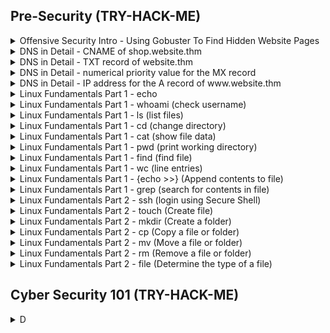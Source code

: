## Pre-Security (TRY-HACK-ME)

<details>
<summary>Offensive Security Intro - Using Gobuster To Find Hidden Website Pages</summary>

  ```
  gobuster -u http://fakebank.thm -w wordlist.txt dir
  ```
  - [ ] -u is used to state the website we're scanning
  - [ ] -w takes a list of words to iterate through to find hidden pages.

</details>
<details>
<summary>DNS in Detail - CNAME of shop.website.thm </summary>

  ```
  $ nslookup --type=CNAME shop.website.thm

  Server: 127.0.0.53
  Address: 127.0.0.53#53
  
  Non-authoritative answer:
  shop.website.thm canonical name = shops.myshopify.com
  ```

</details>
<details>
<summary>DNS in Detail - TXT record of website.thm </summary>

  ```
  $ nslookup --type=TXT website.thm

  Server: 127.0.0.53
  Address: 127.0.0.53#53
  
  Non-authoritative answer:
  website.thm text = "THM{7012BBA60997F35A9516C2E16D2944FF}"
  ```

</details>
<details>
<summary>DNS in Detail - numerical priority value for the MX record </summary>

  ```
  $ nslookup --type=MX website.thm

  Server: 127.0.0.53
  Address: 127.0.0.53#53
  
  Non-authoritative answer:
  website.thm mail exchanger = 30 alt4.aspmx.l.google.com
  ```

</details>
<details>
<summary>DNS in Detail - IP address for the A record of www.website.thm </summary>

  ```
  $ nslookup --type=A website.thm

  Server: 127.0.0.53
  Address: 127.0.0.53#53
  
  Non-authoritative answer:
  Name: website.thm
  Address: 10.10.10.10
  ```

</details>
<details>
<summary>Linux Fundamentals Part 1 - echo </summary>

  ```
  tryhackme@linux1:~$ echo "Hello World"

  Hello World
  ```

</details>
<details>
<summary>Linux Fundamentals Part 1 - whoami (check username) </summary>

  ```
  tryhackme@linux1:~$ whoami

  tryhackme
  ```

</details>
<details>
<summary>Linux Fundamentals Part 1 - ls (list files) </summary>

  ```
  tryhackme@linux1:~$ ls

  access.log  folder1  folder2  folder3  folder4
  ```

  ```
  tryhackme@linux1:~$ ls folder4

  note.txt
  ```

  ```
  tryhackme@linux2:~$ ls -a

  .   .bash_logout  .cache    important  myfolder
  ..  .bashrc       .profile  myfile     unknown1
  ```

  ```
  tryhackme@linux2:~$ ls -l
  
  total 16
  -rw-r--r-- 1 user2     user2       14 May  5  2021 important
  -rw-r--r-- 1 tryhackme tryhackme   16 May  5  2021 myfile
  drwxr-xr-x 2 tryhackme tryhackme 4096 May  4  2021 myfolder
  -rw-r--r-- 1 tryhackme tryhackme   17 May  4  2021 unknown1
  ```

  ```
  tryhackme@linux2:~$ ls -lrt
  
  total 16
  -rw-r--r-- 1 tryhackme tryhackme   17 May  4  2021 unknown1
  drwxr-xr-x 2 tryhackme tryhackme 4096 May  4  2021 myfolder
  -rw-r--r-- 1 user2     user2       14 May  5  2021 important
  -rw-r--r-- 1 tryhackme tryhackme   16 May  5  2021 myfile
  ```

  ```
  -l: Long listing format (shows details like permissions, owner, size, modification date)
  -r: Reverse order while sorting
  -t: Sort by modification time, newest files first
  ```

  ```
  tryhackme@linux2:~$ ls -la
  
  total 40
  drwxr-xr-x 4 tryhackme tryhackme 4096 Jun 21 14:48 .
  drwxr-xr-x 5 root      root      4096 May  4  2021 ..
  -rw-r--r-- 1 tryhackme tryhackme  220 May  4  2021 .bash_logout
  -rw-r--r-- 1 tryhackme tryhackme 3771 May  4  2021 .bashrc
  drwx------ 2 tryhackme tryhackme 4096 Jun 21 14:48 .cache
  -rw-r--r-- 1 tryhackme tryhackme  807 May  4  2021 .profile
  -rw-r--r-- 1 user2     user2       14 May  5  2021 important
  -rw-r--r-- 1 tryhackme tryhackme   16 May  5  2021 myfile
  drwxr-xr-x 2 tryhackme tryhackme 4096 May  4  2021 myfolder
  -rw-r--r-- 1 tryhackme tryhackme   17 May  4  2021 unknown1
  ```

  ```
  tryhackme@linux2:~$ ls -lart

  total 40
  -rw-r--r-- 1 tryhackme tryhackme  807 May  4  2021 .profile
  -rw-r--r-- 1 tryhackme tryhackme 3771 May  4  2021 .bashrc
  -rw-r--r-- 1 tryhackme tryhackme  220 May  4  2021 .bash_logout
  -rw-r--r-- 1 tryhackme tryhackme   17 May  4  2021 unknown1
  drwxr-xr-x 2 tryhackme tryhackme 4096 May  4  2021 myfolder
  drwxr-xr-x 5 root      root      4096 May  4  2021 ..
  -rw-r--r-- 1 user2     user2       14 May  5  2021 important
  -rw-r--r-- 1 tryhackme tryhackme   16 May  5  2021 myfile
  drwx------ 2 tryhackme tryhackme 4096 Jun 21 14:48 .cache
  drwxr-xr-x 4 tryhackme tryhackme 4096 Jun 21 14:48 .
  ```

  ```
  ls --help
  man ls
  ```

</details>
<details>
<summary>Linux Fundamentals Part 1 - cd (change directory) </summary>

  ```
  tryhackme@linux1:~$ ls
  access.log  folder1  folder2  folder3  folder4

  tryhackme@linux1:~$ cd folder4
  tryhackme@linux1:~/folder4$ ls
  note.txt
  ```

</details>
<details>
<summary>Linux Fundamentals Part 1 - cat (show file data) </summary>

  ```
  tryhackme@linux1:~/folder4$ ls
  note.txt
  tryhackme@linux1:~/folder4$ cat note.txt 
  Hello World!

  tryhackme@linux1:~$ ls
  access.log  folder1  folder2  folder3  folder4
  tryhackme@linux1:~$ cat folder4/note.txt
  Hello World!
  ```

</details>
<details>
<summary>Linux Fundamentals Part 1 - pwd (print working directory) </summary>

  ```
  tryhackme@linux1:~$ ls
  access.log  folder1  folder2  folder3  folder4

  tryhackme@linux1:~$ cd folder4
  tryhackme@linux1:~/folder4$ pwd
  /home/tryhackme/folder4
  ```

</details>
<details>
<summary>Linux Fundamentals Part 1 - find (find file) </summary>

  ```
  tryhackme@linux1:~$ ls
  access.log  folder1  folder2  folder3  folder4

  tryhackme@linux1:~$ find -name note.txt
  ./folder4/note.txt
  tryhackme@linux1:~$ find -name *.txt
  ./folder4/note.txt
  ```

</details>
<details>
<summary>Linux Fundamentals Part 1 - wc (line entries) </summary>

  ```
  tryhackme@linux1:~$ cd folder4
  tryhackme@linux1:~/folder4$ ls
  note.txt

  tryhackme@linux1:~/folder4$ cat note.txt 
  Hello World!
  tryhackme@linux1:~/folder4$ wc -l note.txt 
  1 note.txt
  ```

</details>
<details>
<summary>Linux Fundamentals Part 1 - {echo >>} (Append contents to file) </summary>

  ```
  tryhackme@linux1:~/folder4$ ls
  note.txt

  tryhackme@linux1:~/folder4$ cat note.txt 
  Hello World!

  tryhackme@linux1:~/folder4$ echo '81.143.211.90 - - [25/Mar/2021:11:17 + 0000] "GET / HTTP/1.1" 200' >> note.txt 
  tryhackme@linux1:~/folder4$ cat note.txt 
  Hello World!
  81.143.211.90 - - [25/Mar/2021:11:17 + 0000] "GET / HTTP/1.1" 200

  tryhackme@linux1:~/folder4$ wc -l note.txt 
  2 note.txt
  ```

</details>
<details>
<summary>Linux Fundamentals Part 1 - grep (search for contents in file) </summary>

  ```
  tryhackme@linux1:~/folder4$ ls
  note.txt

  tryhackme@linux1:~/folder4$ cat note.txt 
  Hello World!
  81.143.211.90 - - [25/Mar/2021:11:17 + 0000] "GET / HTTP/1.1" 200

  tryhackme@linux1:~/folder4$ grep "81.143.211.90" note.txt 
  81.143.211.90 - - [25/Mar/2021:11:17 + 0000] "GET / HTTP/1.1" 200
  ```

</details>


<details>
<summary>Linux Fundamentals Part 2 - ssh (login using Secure Shell) </summary>

  ```
  ssh tryhackme@10.10.185.226
  ```

</details>

<details>
<summary>Linux Fundamentals Part 2 - touch (Create file) </summary>

  ```
  tryhackme@linux2:~$ ls
  important  myfile  myfolder  unknown1

  tryhackme@linux2:~$ touch note.txt
  tryhackme@linux2:~$ ls
  important  myfile  myfolder  note.txt  unknown1
  ```

</details>

<details>
<summary>Linux Fundamentals Part 2 - mkdir (Create a folder) </summary>

  ```
  tryhackme@linux2:~$ ls
  important  myfile  myfolder  note.txt  unknown1

  tryhackme@linux2:~$ mkdir mydirectory
  tryhackme@linux2:~$ ls
  important  mydirectory  myfile  myfolder  note.txt  unknown1
  ```

</details>

<details>
<summary>Linux Fundamentals Part 2 - cp (Copy a file or folder) </summary>

  ```
  tryhackme@linux2:~$ ls
  important  mydirectory  myfile  myfolder  note.txt  unknown1

  tryhackme@linux2:~$ cp note.txt note2.txt
  tryhackme@linux2:~$ ls
  important  mydirectory  myfile  myfolder  note.txt  note2.txt  unknown1
  ```

</details>

<details>
<summary>Linux Fundamentals Part 2 - mv (Move a file or folder) </summary>

  ```
  tryhackme@linux2:~$ ls
  important  mydirectory  myfile  myfolder  note.txt  note2.txt  unknown1

  tryhackme@linux2:~$ mv note2.txt mydirectory/note2.txt
  tryhackme@linux2:~$ ls
  important  mydirectory  myfile  myfolder  note.txt  unknown1
  tryhackme@linux2:~$ ls mydirectory/
  note2.txt
  ```

  ```
  tryhackme@linux2:~$ ls
  important  mydirectory  myfile  myfolder  note.txt  unknown1

  tryhackme@linux2:~$ mv note.txt note_updated.txt
  tryhackme@linux2:~$ ls
  important  mydirectory  myfile  myfolder  note_updated.txt  unknown1
  ```

</details>

<details>
<summary>Linux Fundamentals Part 2 - rm (Remove a file or folder) </summary>

  ```
  tryhackme@linux2:~$ ls
  important  mydirectory  myfile  myfolder  note_updated.txt  unknown1

  tryhackme@linux2:~$ rm note_updated.txt 
  tryhackme@linux2:~$ ls
  important  mydirectory  myfile  myfolder  unknown1
  ```

  ```
  tryhackme@linux2:~$ ls
  important  mydirectory  myfile  myfolder  unknown1

  tryhackme@linux2:~$ rm -R mydirectory/
  tryhackme@linux2:~$ ls
  important  myfile  myfolder  unknown1
  ```

</details>

<details>
<summary>Linux Fundamentals Part 2 - file (Determine the type of a file) </summary>

  ```
  tryhackme@linux2:~$ ls
  important  myfile  myfolder  unknown1

  tryhackme@linux2:~$ file myfile 
  myfile: ASCII text
  ```

</details>







## Cyber Security 101 (TRY-HACK-ME)

<details>
<summary>D </summary>

  ```

  ```

  ```

  ```

</details>
















